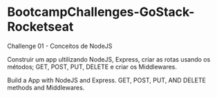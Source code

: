 # BootcampChallenges-GoStack-Rocketseat

Challenge 01 - Conceitos de NodeJS

Construir um app ultilizando NodeJS, Express, criar as rotas usando os métodos; GET, POST, PUT, DELETE e criar os Middlewares.

Build a App with NodeJS and Express. GET, POST, PUT, AND DELETE methods and Middlewares.

